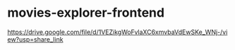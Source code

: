 # movies-explorer-frontend

https://drive.google.com/file/d/1VEZikgWoFvlaXC6xmvbaVdEwSKe_WNj-/view?usp=share_link